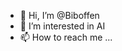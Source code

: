 - 👋 Hi, I’m @Biboffen
- 👀 I’m interested in AI
- 📫 How to reach me ...

<!---
Biboffen/Biboffen is a ✨ special ✨ repository because its `README.md` (this file) appears on your GitHub profile.
You can click the Preview link to take a look at your changes.
--->
